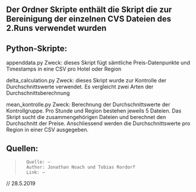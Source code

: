 ## Der Ordner Skripte enthält die Skript die zur Bereinigung der einzelnen CVS Dateien des 2.Runs verwendet wurden

## Python-Skripte:
appenddata.py
Zweck: dieses Skript fügt sämtliche Preis-Datenpunkte und Timestamps in eine CSV pro Hotel oder Region

delta_calculation.py
Zweck: dieses Skript wurde zur Kontrolle der Durchschnittswerte verwendet. Es vergleicht zwei Arten der Durchschnittsberechnung

mean_kontrolle.py
Zweck: Berechnung der Durchschnittswerte der Kontrollgruppe. Pro Stunde und Region bestehen jeweils 5 Dateien.
Das Skript sucht die zusammengehörigen Dateien und berechnet den Durchschnitt der Preise. Anschliessend werden die Durchschnittswerte
pro Region in einer CSV ausgegeben.


## Quellen:

>		Quelle: –
>		Author: Jonathan Noach und Tobias Rordorf
>		Link: –

// 28.5.2019
